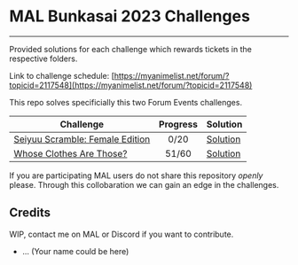# MAL Bunkasai 2023 Challenges

___

Provided solutions for each challenge which rewards tickets in the respective folders.

Link to challenge schedule:
[https://myanimelist.net/forum/?topicid=2117548](https://myanimelist.net/forum/?topicid=2117548)

This repo solves specificially this two Forum Events challenges.

| Challenge | Progress | Solution |
| --- | :---: | --- |
| [Seiyuu Scramble: Female Edition](https://myanimelist.net/forum/?topicid=2113947) | 0/20 | [Solution](Seiyuu-Scramble-Female-Edition/Solution.md) |
| [Whose Clothes Are Those?](https://myanimelist.net/forum/?topicid=2113947) | 51/60 | [Solution](Whose-Clothes-Are-Those/Solution.md) |

If you are participating MAL users do not share this repository *openly* please.
Through this collobaration we can gain an edge in the challenges.


## Credits

WIP, contact me on MAL or Discord if you want to contribute.

 - ... (Your name could be here)
